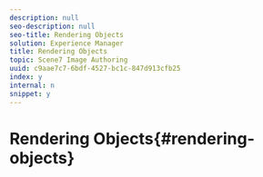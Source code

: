 ```yaml
---
description: null
seo-description: null
seo-title: Rendering Objects
solution: Experience Manager
title: Rendering Objects
topic: Scene7 Image Authoring
uuid: c9aae7c7-6bdf-4527-bc1c-847d913cfb25
index: y
internal: n
snippet: y
---
```


# Rendering Objects{#rendering-objects}

